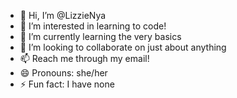 - 👋 Hi, I’m @LizzieNya
- 👀 I’m interested in learning to code!
- 🌱 I’m currently learning the very basics
- 💞️ I’m looking to collaborate on just about anything
- 📫 Reach me through my email!
- 😄 Pronouns: she/her 
- ⚡ Fun fact: I have none

<!---
so "LizzieNya is now a repo and only the above will be readable by the end-user?
How would this comment be hidden? Could that be achieved like html? Total noob here.
--->
  
